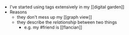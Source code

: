 - I've started using tags extensively in my [[digital garden]]
- Reasons
	- they don't mess up my [[graph view]]
	- they describe the *relationship* between two things
		- e.g. my #friend is [[flancian]]
		  
		  
